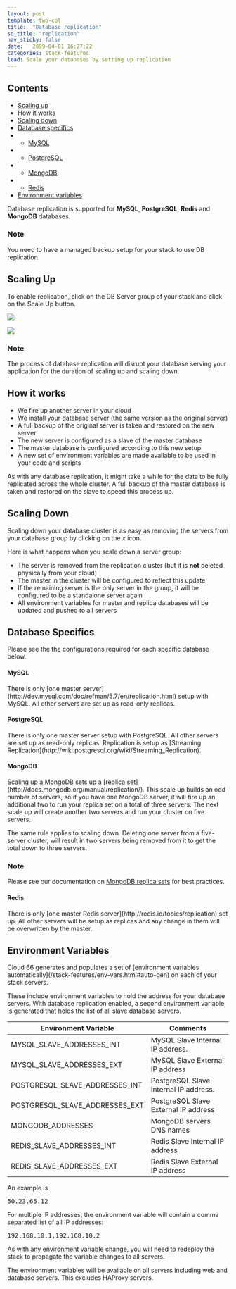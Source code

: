 ```yaml
---
layout: post
template: two-col
title:  "Database replication"
so_title: "replication"
nav_sticky: false
date:   2099-04-01 16:27:22
categories: stack-features
lead: Scale your databases by setting up replication
---
```


<h2>Contents</h2>
<ul class="page-toc">
	<li>
		<a href="#scaling-up">Scaling up</a>
	</li>
	<li>
		<a href="#how-it-works">How it works</a>
	</li>
	<li>
		<a href="#scaling-down">Scaling down</a>
	</li>
	<li>
		<a href="#specifics">Database specifics</a>
	</li>
	        <li>
                <ul>
                <li><a href="#mysql">MySQL</a></li>
                </ul>
            </li>
            <li>
                <ul>
                <li><a href="#postgresql">PostgreSQL</a></li>
                </ul>
            </li>
            <li>
                <ul>
                <li><a href="#mongodb">MongoDB</a></li>
                </ul>
            </li>
            <li>
                <ul>
                <li><a href="#redis">Redis</a></li>
                </ul>
            </li>
	<li>
		<a href="#env-vars">Environment variables</a>
	</li>
</ul>


Database replication is supported for **MySQL**, **PostgreSQL**, **Redis** and **MongoDB** databases.

<div class="notice">
	<h3>Note</h3>
	<p>You need to have a managed backup setup for your stack to use DB replication.</p>
</div>


<h2 id="scaling-up">Scaling Up</h2>

To enable replication, click on the DB Server group of your stack and click on the Scale Up button.

![](http://cdn.cloud66.com/images/help/db_scaleup.png)

![](http://cdn.cloud66.com.s3.amazonaws.com/images/help/db_scaled.png)

<div class="notice notice-danger">
	<h3>Note</h3>
	<p>The process of database replication will disrupt your database serving your application for the duration of scaling up and scaling down.</p>
</div>

<h2 id="how-it-works">How it works</h2>

- We fire up another server in your cloud
- We install your database server (the same version as the original server)
- A full backup of the original server is taken and restored on the new server
- The new server is configured as a slave of the master database
- The master database is configured according to this new setup
- A new set of environment variables are made available to be used in your code and scripts

As with any database replication, it might take a while for the data to be fully replicated across the whole cluster. A full backup of the master database is taken and restored on the slave to speed this process up.

<h2 id="scaling-down">Scaling Down</h2>
Scaling down your database cluster is as easy as removing the servers from your database group by clicking on the <i>x</i> icon.

Here is what happens when you scale down a server group:

- The server is removed from the replication cluster (but it is **not** deleted physically from your cloud)
- The master in the cluster will be configured to reflect this update
- If the remaining server is the only server in the group, it will be configured to be a standalone server again
- All environment variables for master and replica databases will be updated and pushed to all servers

<h2 id="specifics">Database Specifics</h2>
Please see the the configurations required for each specific database below.

<h4 id="mysql">MySQL</h4>
There is only [one master server](http://dev.mysql.com/doc/refman/5.7/en/replication.html) setup with MySQL. All other servers are set up as read-only replicas.

<h4 id="postgresql">PostgreSQL</h4>
There is only one master server setup with PostgreSQL. All other servers are set up as read-only replicas. Replication is setup as [Streaming Replication](http://wiki.postgresql.org/wiki/Streaming_Replication).

<h4 id="mongodb">MongoDB</h4>
Scaling up a MongoDB sets up a [replica set](http://docs.mongodb.org/manual/replication/). This scale up builds an odd number of servers, so if you have one MongoDB server, it will fire up an additional two to run your replica set on a total of three servers. The next scale up will create another two servers and run your cluster on five servers.

The same rule applies to scaling down. Deleting one server from a five-server cluster, will result in two servers being removed from it to get the total down to three servers.

<div class="notice">
	<h3>Note</h3>
	<p>Please see our documentation on <a href="/how-to/mongodb-replica-sets.html">MongoDB replica sets</a> for best practices.</p>
</div>

<h4 id="redis">Redis</h4>
There is only [one master Redis server](http://redis.io/topics/replication) set up. All other servers will be setup as replicas and any change in them will be overwritten by the master.

<h2 id="env-vars">Environment Variables</h2>
Cloud 66 generates and populates a set of [environment variables automatically](/stack-features/env-vars.html#auto-gen) on each of your stack servers.

These include environment variables to hold the address for your database servers. With database replication enabled, a second environment variable is generated that holds the list of all slave database servers.

<table class='table table-bordered table-striped'>
	<thead>
		<tr>
			<th>Environment Variable</th>
			<th>Comments</th>
		</tr>
	</thead>
	<tbody>
		<tr>
			<td>MYSQL_SLAVE_ADDRESSES_INT</td>
			<td>MySQL Slave Internal IP address.</td>
		</tr>
		<tr>
			<td>MYSQL_SLAVE_ADDRESSES_EXT</td>
			<td>MySQL Slave External IP address</td>
		</tr>
		<tr>
			<td>POSTGRESQL_SLAVE_ADDRESSES_INT</td>
			<td>PostgreSQL Slave Internal IP address.</td>
		</tr>
		<tr>
			<td>POSTGRESQL_SLAVE_ADDRESSES_EXT</td>
			<td>PostgreSQL Slave External IP address</td>
		</tr>
		<tr>
			<td>MONGODB_ADDRESSES</td>
			<td>MongoDB servers DNS names</td>
		</tr>
		<tr>
			<td>REDIS_SLAVE_ADDRESSES_INT</td>
			<td>Redis Slave Internal IP address</td>
		</tr>
		<tr>
			<td>REDIS_SLAVE_ADDRESSES_EXT</td>
			<td>Redis Slave External IP address</td>
		</tr>
	</tbody>
</table>

An example is
<pre class="terminal">
50.23.65.12
</pre>

For multiple IP addresses, the environment variable will contain a comma separated list of all IP addresses:

<pre class="terminal">
192.168.10.1,192.168.10.2
</pre>

As with any environment variable change, you will need to redeploy the stack to propagate the variable changes to all servers.

The environment variables will be available on all servers including web and database servers. This excludes HAProxy servers.
